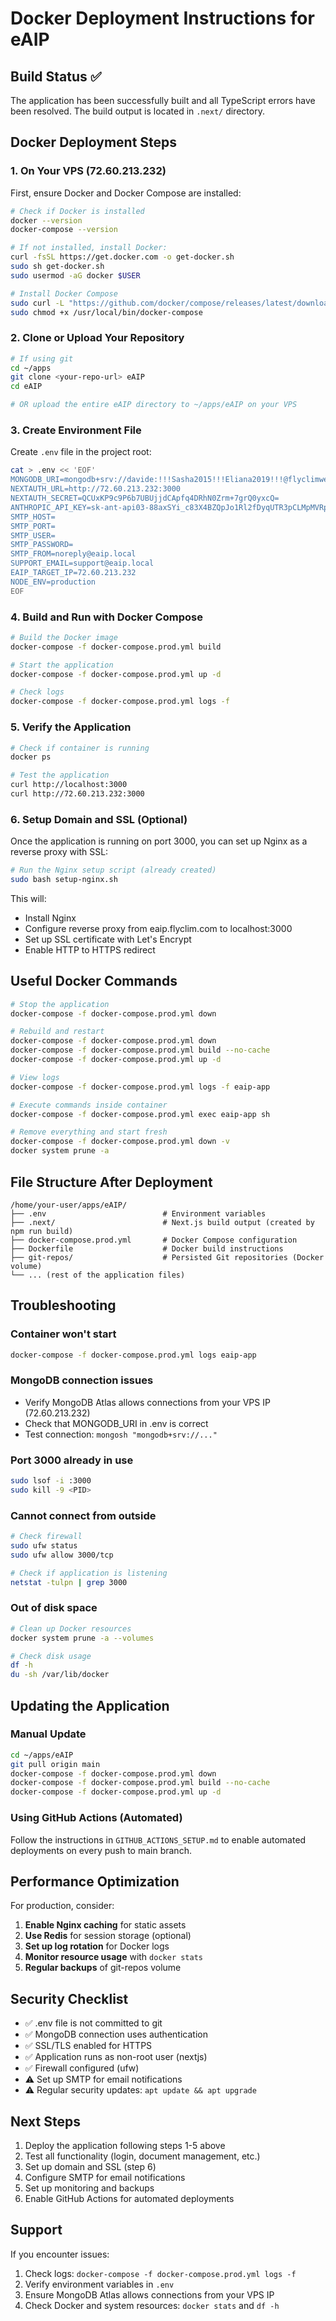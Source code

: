# Docker Deployment Instructions for eAIP

## Build Status ✅

The application has been successfully built and all TypeScript errors have been resolved. The build output is located in `.next/` directory.

## Docker Deployment Steps

### 1. On Your VPS (72.60.213.232)

First, ensure Docker and Docker Compose are installed:

```bash
# Check if Docker is installed
docker --version
docker-compose --version

# If not installed, install Docker:
curl -fsSL https://get.docker.com -o get-docker.sh
sudo sh get-docker.sh
sudo usermod -aG docker $USER

# Install Docker Compose
sudo curl -L "https://github.com/docker/compose/releases/latest/download/docker-compose-$(uname -s)-$(uname -m)" -o /usr/local/bin/docker-compose
sudo chmod +x /usr/local/bin/docker-compose
```

### 2. Clone or Upload Your Repository

```bash
# If using git
cd ~/apps
git clone <your-repo-url> eAIP
cd eAIP

# OR upload the entire eAIP directory to ~/apps/eAIP on your VPS
```

### 3. Create Environment File

Create `.env` file in the project root:

```bash
cat > .env << 'EOF'
MONGODB_URI=mongodb+srv://davide:!!!Sasha2015!!!Eliana2019!!!@flyclimweb.qj1barl.mongodb.net/eaip?retryWrites=true&w=majority&appName=FlyClimWeb
NEXTAUTH_URL=http://72.60.213.232:3000
NEXTAUTH_SECRET=QCUxKP9c9P6b7UBUjjdCApfq4DRhN0Zrm+7grQ0yxcQ=
ANTHROPIC_API_KEY=sk-ant-api03-88axSYi_c83X4BZQpJo1Rl2fDyqUTR3pCLMpMVRp9W96bGdjmKW63iyHg1XvHLWXrPtV0rnIDRhvMTBpO4p2lA-4JZTBQAA
SMTP_HOST=
SMTP_PORT=
SMTP_USER=
SMTP_PASSWORD=
SMTP_FROM=noreply@eaip.local
SUPPORT_EMAIL=support@eaip.local
EAIP_TARGET_IP=72.60.213.232
NODE_ENV=production
EOF
```

### 4. Build and Run with Docker Compose

```bash
# Build the Docker image
docker-compose -f docker-compose.prod.yml build

# Start the application
docker-compose -f docker-compose.prod.yml up -d

# Check logs
docker-compose -f docker-compose.prod.yml logs -f
```

### 5. Verify the Application

```bash
# Check if container is running
docker ps

# Test the application
curl http://localhost:3000
curl http://72.60.213.232:3000
```

### 6. Setup Domain and SSL (Optional)

Once the application is running on port 3000, you can set up Nginx as a reverse proxy with SSL:

```bash
# Run the Nginx setup script (already created)
sudo bash setup-nginx.sh
```

This will:
- Install Nginx
- Configure reverse proxy from eaip.flyclim.com to localhost:3000
- Set up SSL certificate with Let's Encrypt
- Enable HTTP to HTTPS redirect

## Useful Docker Commands

```bash
# Stop the application
docker-compose -f docker-compose.prod.yml down

# Rebuild and restart
docker-compose -f docker-compose.prod.yml down
docker-compose -f docker-compose.prod.yml build --no-cache
docker-compose -f docker-compose.prod.yml up -d

# View logs
docker-compose -f docker-compose.prod.yml logs -f eaip-app

# Execute commands inside container
docker-compose -f docker-compose.prod.yml exec eaip-app sh

# Remove everything and start fresh
docker-compose -f docker-compose.prod.yml down -v
docker system prune -a
```

## File Structure After Deployment

```
/home/your-user/apps/eAIP/
├── .env                          # Environment variables
├── .next/                        # Next.js build output (created by npm run build)
├── docker-compose.prod.yml       # Docker Compose configuration
├── Dockerfile                    # Docker build instructions
├── git-repos/                    # Persisted Git repositories (Docker volume)
└── ... (rest of the application files)
```

## Troubleshooting

### Container won't start
```bash
docker-compose -f docker-compose.prod.yml logs eaip-app
```

### MongoDB connection issues
- Verify MongoDB Atlas allows connections from your VPS IP (72.60.213.232)
- Check that MONGODB_URI in .env is correct
- Test connection: `mongosh "mongodb+srv://..."`

### Port 3000 already in use
```bash
sudo lsof -i :3000
sudo kill -9 <PID>
```

### Cannot connect from outside
```bash
# Check firewall
sudo ufw status
sudo ufw allow 3000/tcp

# Check if application is listening
netstat -tulpn | grep 3000
```

### Out of disk space
```bash
# Clean up Docker resources
docker system prune -a --volumes

# Check disk usage
df -h
du -sh /var/lib/docker
```

## Updating the Application

### Manual Update
```bash
cd ~/apps/eAIP
git pull origin main
docker-compose -f docker-compose.prod.yml down
docker-compose -f docker-compose.prod.yml build --no-cache
docker-compose -f docker-compose.prod.yml up -d
```

### Using GitHub Actions (Automated)
Follow the instructions in `GITHUB_ACTIONS_SETUP.md` to enable automated deployments on every push to main branch.

## Performance Optimization

For production, consider:

1. **Enable Nginx caching** for static assets
2. **Use Redis** for session storage (optional)
3. **Set up log rotation** for Docker logs
4. **Monitor resource usage** with `docker stats`
5. **Regular backups** of git-repos volume

## Security Checklist

- ✅ .env file is not committed to git
- ✅ MongoDB connection uses authentication
- ✅ SSL/TLS enabled for HTTPS
- ✅ Application runs as non-root user (nextjs)
- ✅ Firewall configured (ufw)
- ⚠️ Set up SMTP for email notifications
- ⚠️ Regular security updates: `apt update && apt upgrade`

## Next Steps

1. Deploy the application following steps 1-5 above
2. Test all functionality (login, document management, etc.)
3. Set up domain and SSL (step 6)
4. Configure SMTP for email notifications
5. Set up monitoring and backups
6. Enable GitHub Actions for automated deployments

## Support

If you encounter issues:
1. Check logs: `docker-compose -f docker-compose.prod.yml logs -f`
2. Verify environment variables in `.env`
3. Ensure MongoDB Atlas allows connections from your VPS IP
4. Check Docker and system resources: `docker stats` and `df -h`
